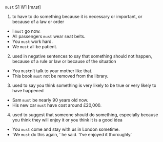 ``must`` S1 W1 [mʌst]

1.  to have to do something because it is necessary or important, or because of a law or order

- I `must` go now.
- All passengers `must` wear seat belts.
- You `must` work hard.
- We `must` all be patient.

2. used in negative sentences to say that something should not happen, because of a rule or law or because of the situation

- You `must`n’t talk to your mother like that.
- This book `must` not be removed from the library.

3. used to say you think something is very likely to be true or very likely to have happened

- Sam `must` be nearly 90 years old now.
- His new car `must` have cost around £20,000.

4. used to suggest that someone should do something, especially because you think they will enjoy it or you think it is a good idea

- You `must` come and stay with us in London sometime.
- ‘We `must` do this again, ’ he said. ‘I’ve enjoyed it thoroughly.’
